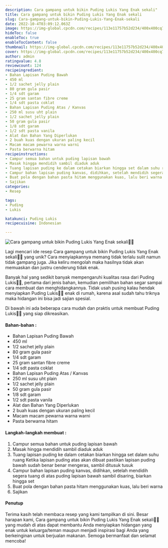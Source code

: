 ```yaml
---
description: Cara gampang untuk bikin Puding Lukis Yang Enak sekali"
title: Cara gampang untuk bikin Puding Lukis Yang Enak sekali
slug: Cara-gampang-untuk-bikin-Puding-Lukis-Yang-Enak-sekali
date: 2022-10-4T03:09:12.063Z
image: https://img-global.cpcdn.com/recipes/113e11757b52d234/400x400cq70/photo.jpg
hideToc: false
enableToc: true
enableTocContent: false
thumbnail: https://img-global.cpcdn.com/recipes/113e11757b52d234/400x400cq70/photo.jpg
cover: https://img-global.cpcdn.com/recipes/113e11757b52d234/400x400cq70/photo.jpg
author: admin
ratingvalue: 4.8
reviewcount: 124
recipeingredient:
- Bahan Lapisan Puding Bawah
- 450 ml
- 1/2 sachet jelly plain
- 80 gram gula pasir
- 1/4 sdt garam
- 25 gram santan fibre creme
- 1/4 sdt pasta coklat
- Bahan Lapisan Puding Atas / Kanvas
- 250 ml susu uht plain
- 1/2 sachet jelly plain
- 50 gram gula pasir
- 1/8 sdt garam
- 1/2 sdt pasta vanila
- Alat dan Bahan Yang Diperlukan
- 2 buah kuas dengan ukuran paling kecil
- Macam macam pewarna warna warni
- Pasta berwarna hitam
recipeinstructions:
- Campur semua bahan untuk puding lapisan bawah
- Masak hingga mendidih sambil diaduk aduk
- Tuang lapisan puding ke dalam cetakan biarkan hingga set dalam suhu ruang Ketika lapisan puding atas akan dibuat pastikan lapisan puding bawah sudah benar benar mengeras, sambil ditusuk tusuk
- Campur bahan lapisan puding kanvas, didihkan, setelah mendidih segera tuang di atas puding lapisan bawah sambil disaring, biarkan hingga set
- Buat pola dengan bahan pasta hitam menggunakan kuas, lalu beri warna
- Sajikan
categories:
- Resep

tags:
- Puding
- Lukis

katakunci: Puding Lukis
recipecuisine: Indonesian

---
```


![Cara gampang untuk bikin Puding Lukis Yang Enak sekali👩‍🍳](https://img-global.cpcdn.com/recipes/113e11757b52d234/400x400cq70/photo.jpg)

Lagi mencari ide resep Cara gampang untuk bikin Puding Lukis Yang Enak sekali👩‍🍳 yang unik? Cara menyiapkannya memang tidak terlalu sulit namun tidak gampang juga. Jika keliru mengolah maka hasilnya tidak akan memuaskan dan justru cenderung tidak enak.

Banyak hal yang sedikit banyak mempengaruhi kualitas rasa dari Puding Lukis👩‍🍳, pertama dari jenis bahan, kemudian pemilihan bahan segar sampai cara membuat dan menghidangkannya. Tidak usah pusing kalau hendak menyiapkan Puding Lukis👩‍🍳 enak di rumah, karena asal sudah tahu triknya maka hidangan ini bisa jadi sajian spesial.

Di bawah ini ada beberapa cara mudah dan praktis untuk membuat Puding Lukis👩‍🍳 yang siap dikreasikan.

<!--inarticleads1-->

#### Bahan-bahan :

- Bahan Lapisan Puding Bawah
- 450 ml
- 1/2 sachet jelly plain
- 80 gram gula pasir
- 1/4 sdt garam
- 25 gram santan fibre creme
- 1/4 sdt pasta coklat
- Bahan Lapisan Puding Atas / Kanvas
- 250 ml susu uht plain
- 1/2 sachet jelly plain
- 50 gram gula pasir
- 1/8 sdt garam
- 1/2 sdt pasta vanila
- Alat dan Bahan Yang Diperlukan
- 2 buah kuas dengan ukuran paling kecil
- Macam macam pewarna warna warni
- Pasta berwarna hitam

<!--inarticleads2-->

#### Langkah-langkah membuat :

1. Campur semua bahan untuk puding lapisan bawah
1. Masak hingga mendidih sambil diaduk aduk
1. Tuang lapisan puding ke dalam cetakan biarkan hingga set dalam suhu ruang Ketika lapisan puding atas akan dibuat pastikan lapisan puding bawah sudah benar benar mengeras, sambil ditusuk tusuk
1. Campur bahan lapisan puding kanvas, didihkan, setelah mendidih segera tuang di atas puding lapisan bawah sambil disaring, biarkan hingga set
1. Buat pola dengan bahan pasta hitam menggunakan kuas, lalu beri warna
1. Sajikan

#### Penutup

Terima kasih telah membaca resep yang kami tampilkan di sini. Besar harapan kami, Cara gampang untuk bikin Puding Lukis Yang Enak sekali👩‍🍳 yang mudah di atas dapat membantu Anda menyiapkan hidangan yang enak untuk keluarga/teman maupun menjadi inspirasi bagi Anda yang berkeinginan untuk berjualan makanan. Semoga bermanfaat dan selamat mencoba!
